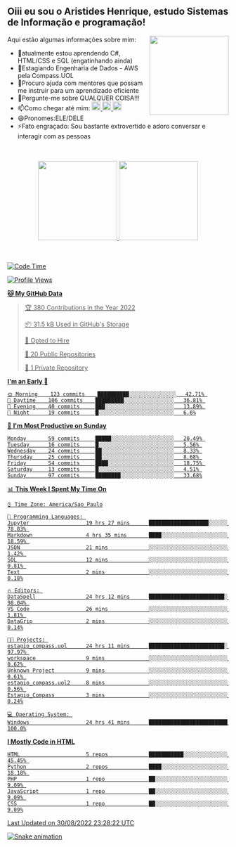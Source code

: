 ## Oiii eu sou o Aristides Henrique, estudo Sistemas de Informação e programação!

<div >
Aqui estão algumas informações sobre mim:<img align="right" height="180em" src="https://user-images.githubusercontent.com/97318481/177042589-45d62122-82a9-4a32-b3a7-87b322825b2f.png">
</div>

- 🌱atualmente estou aprendendo C#, HTML/CSS e SQL (engatinhando ainda)
- 👯Estagiando Engenharia de Dados - AWS pela Compass.UOL
- 🤔Procuro ajuda com mentores que possam me instruir para um aprendizado eficiente
- 💬Pergunte-me sobre QUALQUER COISA!!!
- 📫Como chegar até mim:
  <a href="https://www.instagram.com/aryhenry/" target="_blank">
  <img src="https://img.shields.io/badge/-Instagram-%23E4405F?style=for-the-badge&logo=instagram&logoColor=black" height="20px">
  </a>
  <a href="https://www.linkedin.com/in/aristides-henrique/" target="_blank">
  <img src="https://img.shields.io/badge/-LinkedIn-%230077B5?style=for-the-badge&logo=linkedin&logoColor=black" height="20px">
  </a> 
  <a href="mailto:arihenriqueuna@gmail.com">
  <img src="https://img.shields.io/badge/-Gmail-%23333?style=for-the-badge&logo=gmail&logoColor=white" height="20px">
  </a>
- 😄Pronomes:ELE/DELE
- ⚡Fato engraçado: Sou bastante extrovertido e adoro conversar e interagir com as pessoas
<br/>
<br/>
<div align="center">
  <a href="https://github.com/arihenrique">
  <img height="180em" src="https://github-readme-stats.vercel.app/api?username=arihenrique&show_icons=true&theme=dracula&include_all_commits=true&count_private=true"/>
  <img height="180em" src="https://github-readme-stats.vercel.app/api/top-langs/?username=arihenrique&layout=compact&langs_count=7&theme=dracula"/>
</div><br/><br/>

<!--START_SECTION:waka-->
![Code Time](http://img.shields.io/badge/Code%20Time-80%20hrs%2044%20mins-blue)

![Profile Views](http://img.shields.io/badge/Profile%20Views-124-blue)

**🐱 My GitHub Data** 

> 🏆 380 Contributions in the Year 2022
 > 
> 📦 31.5 kB Used in GitHub's Storage 
 > 
> 💼 Opted to Hire
 > 
> 📜 20 Public Repositories 
 > 
> 🔑 1 Private Repository 
 > 
**I'm an Early 🐤** 

```text
🌞 Morning    123 commits    ██████████░░░░░░░░░░░░░░░   42.71% 
🌇 Daytime    106 commits    █████████░░░░░░░░░░░░░░░░   36.81% 
🌃 Evening    40 commits     ███░░░░░░░░░░░░░░░░░░░░░░   13.89% 
🌙 Night      19 commits     █░░░░░░░░░░░░░░░░░░░░░░░░   6.6%

```
📅 **I'm Most Productive on Sunday** 

```text
Monday       59 commits     █████░░░░░░░░░░░░░░░░░░░░   20.49% 
Tuesday      16 commits     █░░░░░░░░░░░░░░░░░░░░░░░░   5.56% 
Wednesday    24 commits     ██░░░░░░░░░░░░░░░░░░░░░░░   8.33% 
Thursday     25 commits     ██░░░░░░░░░░░░░░░░░░░░░░░   8.68% 
Friday       54 commits     ████░░░░░░░░░░░░░░░░░░░░░   18.75% 
Saturday     13 commits     █░░░░░░░░░░░░░░░░░░░░░░░░   4.51% 
Sunday       97 commits     ████████░░░░░░░░░░░░░░░░░   33.68%

```


📊 **This Week I Spent My Time On** 

```text
⌚︎ Time Zone: America/Sao_Paulo

💬 Programming Languages: 
Jupyter                  19 hrs 27 mins      ███████████████████░░░░░░   78.83% 
Markdown                 4 hrs 35 mins       ████░░░░░░░░░░░░░░░░░░░░░   18.59% 
JSON                     21 mins             ░░░░░░░░░░░░░░░░░░░░░░░░░   1.42% 
SQL                      12 mins             ░░░░░░░░░░░░░░░░░░░░░░░░░   0.81% 
Text                     2 mins              ░░░░░░░░░░░░░░░░░░░░░░░░░   0.18%

🔥 Editors: 
DataSpell                24 hrs 12 mins      ████████████████████████░   98.04% 
VS Code                  26 mins             ░░░░░░░░░░░░░░░░░░░░░░░░░   1.81% 
DataGrip                 2 mins              ░░░░░░░░░░░░░░░░░░░░░░░░░   0.14%

🐱‍💻 Projects: 
estagio_compass.uol      24 hrs 11 mins      ████████████████████████░   97.97% 
workspace                9 mins              ░░░░░░░░░░░░░░░░░░░░░░░░░   0.62% 
Unknown Project          9 mins              ░░░░░░░░░░░░░░░░░░░░░░░░░   0.61% 
estagio_compass.uol2     8 mins              ░░░░░░░░░░░░░░░░░░░░░░░░░   0.56% 
Estagio_Compass          3 mins              ░░░░░░░░░░░░░░░░░░░░░░░░░   0.24%

💻 Operating System: 
Windows                  24 hrs 41 mins      █████████████████████████   100.0%

```

**I Mostly Code in HTML** 

```text
HTML                     5 repos             ███████████░░░░░░░░░░░░░░   45.45% 
Python                   2 repos             ████░░░░░░░░░░░░░░░░░░░░░   18.18% 
PHP                      1 repo              ██░░░░░░░░░░░░░░░░░░░░░░░   9.09% 
JavaScript               1 repo              ██░░░░░░░░░░░░░░░░░░░░░░░   9.09% 
CSS                      1 repo              ██░░░░░░░░░░░░░░░░░░░░░░░   9.09%

```



 Last Updated on 30/08/2022 23:28:22 UTC
<!--END_SECTION:waka-->

![Snake animation](https://github.com/arihenrique/arihenrique/blob/output/github-contribution-grid-snake.svg)
